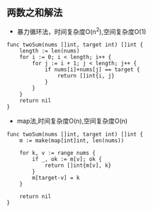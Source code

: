 ## 两数之和解法

+ 暴力循环法，时间复杂度O(n<sup>2</sup>),空间复杂度O(1)
```
func twoSum(nums []int, target int) []int {
	length := len(nums)
	for i := 0; i < length; i++ {
		for j := i + 1; j < length; j++ {
			if nums[i]+nums[j] == target {
				return []int{i, j}
			}
		}
	}
	return nil
}
```
+ map法,时间复杂度O(n),空间复杂度O(n)
```
func twoSum(nums []int, target int) []int {
	m := make(map[int]int, len(nums))

	for k, v := range nums {
		if _, ok := m[v]; ok {
			return []int{m[v], k}
		}
		m[target-v] = k
	}

	return nil
}
```